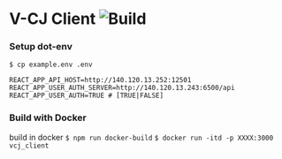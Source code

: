 # V-CJ Client ![Build](https://github.com/p208p2002/Visualize-CJ-client/workflows/Build/badge.svg?branch=master)
### Setup dot-env
`$ cp example.env .env`
```.env
REACT_APP_API_HOST=http://140.120.13.252:12501
REACT_APP_USER_AUTH_SERVER=http://140.120.13.243:6500/api
REACT_APP_USER_AUTH=TRUE # [TRUE|FALSE]
```
### Build with Docker
build in docker
`$ npm run docker-build`
`$ docker run -itd -p XXXX:3000 vcj_client`
